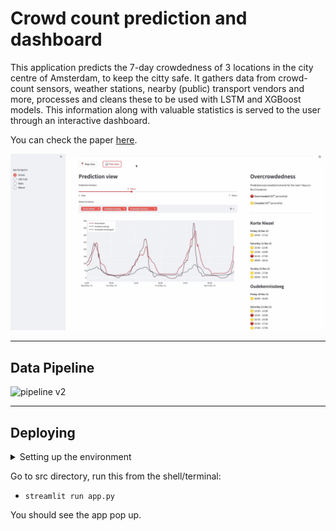 # Crowd count prediction and dashboard

This application predicts the 7-day crowdedness of 3 locations in the city centre of Amsterdam, to keep the citty safe. It gathers data from crowd-count sensors, weather stations, nearby (public) transport vendors and more, processes and cleans these to be used with LSTM and XGBoost models. This information along with valuable statistics is served to the user through an interactive dashboard.

You can check the paper [here](/Crowd_Forecasting_based_on_Counting_Cameras_in_Amsterdams_Red_Light_District.pdf).

![cas](img/first_look.png)

---

## Data Pipeline
![pipeline v2](https://user-images.githubusercontent.com/37158629/144886644-e670f144-0ff6-40b2-bfbb-dc2664b5bd00.png)

---

## Deploying
<details>
<summary>Setting up the environment</summary>



### Python venv
Make sure `virtualenv` is installed on your machine. Then do these following steps: 

- ```virtualenv venv -p python3.7```

- ```source venv/bin/activate```

- ```pip install -r requirements.txt```

### conda venv
- ```conda create --name <envname> python=3.7```
- ```conda activate <envname>```
- ```pip install -r requirements.txt```
- Optionally, if you run on Mac, run the following:
```
brew install libomp
conda install -c conda-forge py-xgboost
```
</details>

Go to src directory, run this from the shell/terminal:

- ```streamlit run app.py```

You should see the app pop up.

